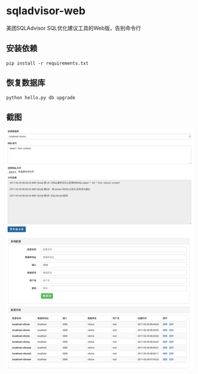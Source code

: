 # sqladvisor-web
美团SQLAdvisor SQL优化建议工具的Web版，告别命令行

## 安装依赖
```
pip install -r requirements.txt
```

## 恢复数据库
```
python hello.py db upgrade
```

## 截图
![analysis](screenshot/WX20170330-145627.png)
![setting](screenshot/WX20170330-150957.png)
